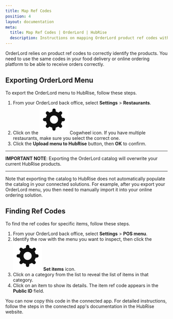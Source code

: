 ```yaml
---
title: Map Ref Codes
position: 4
layout: documentation
meta:
  title: Map Ref Codes | OrderLord | HubRise
  description: Instructions on mapping OrderLord product ref codes with other apps after connecting your EPOS with HubRise. Connect apps and synchronise your data.
---
```


OrderLord relies on product ref codes to correctly identify the products. You need to use the same codes in your food delivery or online ordering platform to be able to receive orders correctly.

## Exporting OrderLord Menu

To export the OrderLord menu to HubRise, follow these steps.

1. From your OrderLord back office, select **Settings** > **Restaurants**.
1. Click on the <InlineImage width="21" height="21">![Set items icon](../images/set-items-icon.png)</InlineImage> Cogwheel icon. If you have multiple restaurants, make sure you select the correct one.
1. Click the **Upload menu to HubRise** button, then **OK** to confirm.

---

**IMPORTANT NOTE**: Exporting the OrderLord catalog will overwrite your current HubRise products.

---

Note that exporting the catalog to HubRise does not automatically populate the catalog in your connected solutions. For example, after you export your OrderLord menu, you then need to manually import it into your online ordering solution.

## Finding Ref Codes

To find the ref codes for specific items, follow these steps.

1. From your OrderLord back office, select **Settings** > **POS menu**.
1. Identify the row with the menu you want to inspect, then click the <InlineImage width="21" height="21">![Set items icon](../images/set-items-icon.png)</InlineImage> **Set items** icon.
1. Click on a category from the list to reveal the list of items in that category.
1. Click on an item to show its details. The item ref code appears in the **Public ID** field.

You can now copy this code in the connected app. For detailed instructions, follow the steps in the connected app's documentation in the HubRise website.
